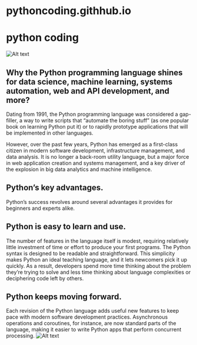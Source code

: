# pythoncoding.githhub.io
# python coding

![Alt text]( https://media.geeksforgeeks.org/wp-content/cdn-uploads/20200711122552/Python-Programming-Language.png "a title")

## Why the Python programming language shines for data science, machine learning, systems automation, web and API development, and more?
Dating from 1991, the Python programming language was considered a gap-filler, a way to write scripts that “automate the boring stuff” (as one popular book on learning Python put it) or to rapidly prototype applications that will be implemented in other languages.

However, over the past few years, Python has emerged as a first-class citizen in modern software development, infrastructure management, and data analysis. It is no longer a back-room utility language, but a major force in web application creation and systems management, and a key driver of the explosion in big data analytics and machine intelligence.


## Python’s key advantages.
Python’s success revolves around several advantages it provides for beginners and experts alike.


## Python is easy to learn and use.
The number of features in the language itself is modest, requiring relatively little investment of time or effort to produce your first programs. The Python syntax is designed to be readable and straightforward. This simplicity makes Python an ideal teaching language, and it lets newcomers pick it up quickly. As a result, developers spend more time thinking about the problem they’re trying to solve and less time thinking about language complexities or deciphering code left by others.


## Python keeps moving forward.
Each revision of the Python language adds useful new features to keep pace with modern software development practices. Asynchronous operations and coroutines, for instance, are now standard parts of the language, making it easier to write Python apps that perform concurrent processing.
![Alt text]( https://d2h0cx97tjks2p.cloudfront.net/blogs/wp-content/uploads/sites/2/2017/12/Features-of-python-01.jpg "a title")
